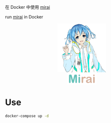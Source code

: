 在 Docker 中使用 [mirai](https://github.com/mamoe/mirai)

run [mirai](https://github.com/mamoe/mirai) in Docker

<div align="center">
   <img width="160" src="https://github.com/mamoe/mirai/blob/dev/docs/mirai.png" alt="logo"></br>

   <img width="95" src="https://github.com/mamoe/mirai/blob/dev/docs/mirai.svg" alt="title">
</div>


# Use

```bash
docker-compose up -d
```

